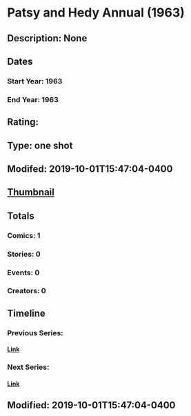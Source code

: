 # Patsy and Hedy Annual (1963)
## Description: None
## Dates
### Start Year: 1963
### End Year: 1963
## Rating: 
## Type: one shot
## Modifed: 2019-10-01T15:47:04-0400
## [Thumbnail](http://i.annihil.us/u/prod/marvel/i/mg/b/40/image_not_available.jpg)
## Totals
### Comics: 1
### Stories: 0
### Events: 0
### Creators: 0
## Timeline
### Previous Series: 
#### [Link]()
### Next Series: 
#### [Link]()
## Modified: 2019-10-01T15:47:04-0400